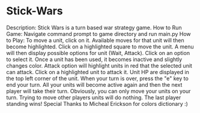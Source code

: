 # Stick-Wars
Description:  Stick Wars is a turn based war strategy game.
How to Run Game:  Navigate command prompt to game directory and run main.py
How to Play: To move a unit, click on it.  Available moves for that unit will then become highlighted.  Click on a highlighted square to move the unit.  A menu will then display possible options for unit (Wait, Attack).  Click on an option to select it.  Once a unit has been used, it becomes inactive and slightly changes color.  Attack option will highlight units in red that the selected unit can attack.  Click on a highlighted unit to attack it.  Unit HP are displayed in the top left corner of the unit.  When your turn is over, press the "e" key to end your turn.  All your units will become active again and then the next player will take their turn.  Obviously, you can only move your units on your turn.  Trying to move other players units will do nothing.  The last player standing wins!
Special Thanks to Micheal Erickson for colors dictionary :)